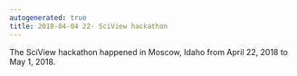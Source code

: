 ```yaml
---
autogenerated: true
title: 2018-04-04 22- SciView hackathon
---
```


The SciView hackathon happened in Moscow, Idaho from April 22, 2018 to May 1, 2018.
